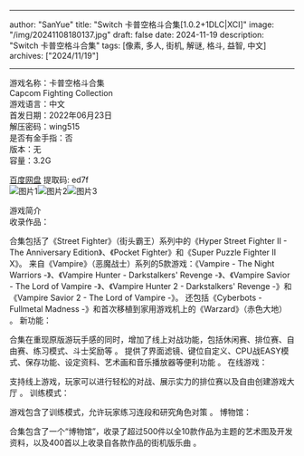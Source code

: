 
---
author: "SanYue"
title: "Switch 卡普空格斗合集[1.0.2+1DLC|XCI]"
image: "/img/20241108180137.jpg"
draft: false
date: 2024-11-19
description: "Switch 卡普空格斗合集"
tags: [像素, 多人, 街机, 解谜, 格斗, 益智, 中文]
archives: ["2024/11/19"]

---

游戏名称：卡普空格斗合集   
Capcom Fighting Collection    
游戏语言：中文  
首发日期：2022年06月23日  
解压密码：wing515  
是否有金手指：否  
版本：无   
容量：3.2G

[百度网盘](https//pan.baidu.com/s/10JeEUcjT3bC6JklGefDKbw) 提取码: ed7f  
![图片1](/img/ea14d9.jpg)![图片2](/img/09c3df.jpg)![图片3](/img/810d3a.jpg)  

游戏简介  
收录作品：

合集包括了《Street Fighter》（街头霸王）系列中的《Hyper Street Fighter II - The Anniversary Edition》、《Pocket Fighter》和《Super Puzzle Fighter II X》。
来自《Vampire》（恶魔战士）系列的5款游戏：《Vampire - The Night Warriors -》、《Vampire Hunter - Darkstalkers' Revenge -》、《Vampire Savior - The Lord of Vampire -》、《Vampire Hunter 2 - Darkstalkers' Revenge -》和《Vampire Savior 2 - The Lord of Vampire -》。
还包括《Cyberbots - Fullmetal Madness -》和首次移植到家用游戏机上的《Warzard》（赤色大地）
。
新功能：

合集在重现原版游玩手感的同时，增加了线上对战功能，包括休闲赛、排位赛、自由赛、练习模式、斗士奖励等
。
提供了界面滤镜、键位自定义、CPU战EASY模式、保存功能、设定资料、艺术画和音乐播放器等便利功能
。
在线游戏：

支持线上游戏，玩家可以进行轻松的对战、展示实力的排位赛以及自由创建游戏大厅
。
训练模式：

游戏包含了训练模式，允许玩家练习连段和研究角色对策
。
博物馆：

合集包含了一个“博物馆”，收录了超过500件以全10款作品为主题的艺术图及开发资料，以及400首以上收录自各款作品的街机版乐曲
。
